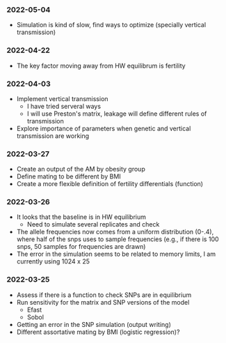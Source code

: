 ### 2022-05-04

- Simulation is kind of slow, find ways to optimize (specially vertical transmission)

### 2022-04-22

- The key factor moving away from HW equilibrum is fertility

### 2022-04-03

- Implement vertical transmission
    - I have tried serveral ways
    - I will use Preston's matrix, leakage will define different rules of transmission
- Explore importance of parameters when genetic and vertical transmission are working


### 2022-03-27

- Create an output of the AM by obesity group 
- Define mating to be different by BMI
- Create a more flexible definition of fertility differentials (function)

### 2022-03-26

- It looks that the baseline is in HW equilibrium
    - Need to simulate several replicates and check
- The allele frequencies now comes from a uniform distribution (0-.4), where half
     of the snps uses to sample frequencies (e.g., if there is 100 snps, 50 samples 
     for frequencies are drawn)
- The error in the simulation seems to be related to memory limits, I am currently using 1024 x 25

### 2022-03-25

- Assess if there is a function to check SNPs are in equilibrium
- Run sensitivity for the matrix and SNP versions of the model
    - Efast
    - Sobol
- Getting an error in the SNP simulation (output writing)
- Different assortative mating by BMI (logistic regression)?
